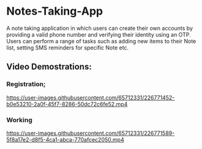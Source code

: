 # Notes-Taking-App
A note taking application in which users can create their own accounts by providing a valid phone number and verifying their identity using an OTP. Users can perform a range of tasks such as adding new items to their Note list, setting SMS reminders for specific Note etc.


## Video Demostrations:

### Registration;

https://user-images.githubusercontent.com/65712331/226771452-b0e53210-2a0f-45f7-8286-50dc72c6fe52.mp4



### Working

https://user-images.githubusercontent.com/65712331/226771589-5f8a17e2-d8f5-4ca1-abca-770afcec2050.mp4

